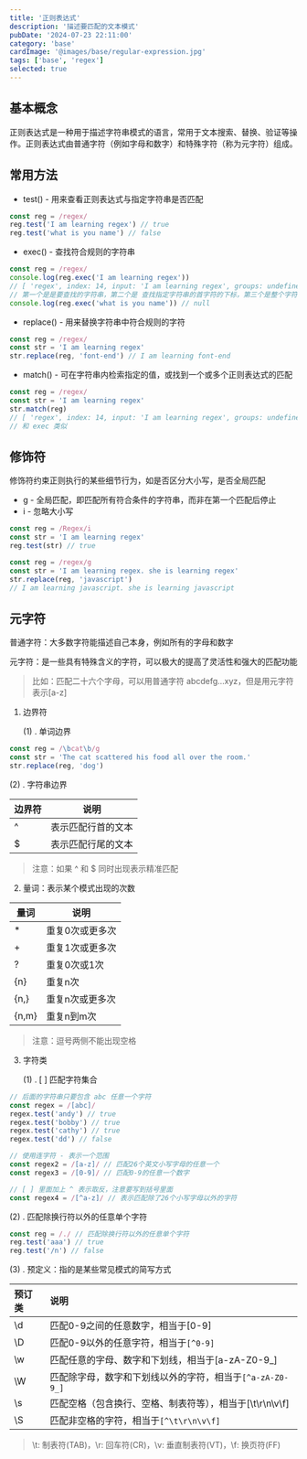 ```yaml
---
title: '正则表达式'
description: '描述要匹配的文本模式'
pubDate: '2024-07-23 22:11:00'
category: 'base'
cardImage: '@images/base/regular-expression.jpg'
tags: ['base', 'regex']
selected: true
---
```


## 基本概念

正则表达式是一种用于描述字符串模式的语言，常用于文本搜索、替换、验证等操作。正则表达式由普通字符（例如字母和数字）和特殊字符（称为元字符）组成。

## 常用方法

- test() - 用来查看正则表达式与指定字符串是否匹配

```js
const reg = /regex/
reg.test('I am learning regex') // true
reg.test('what is you name') // false
```

- exec() - 查找符合规则的字符串

```js
const reg = /regex/
console.log(reg.exec('I am learning regex'))
// [ 'regex', index: 14, input: 'I am learning regex', groups: undefined
// 第一个是是要查找的字符串，第二个是 查找指定字符串的首字符的下标，第三个是整个字符串
console.log(reg.exec('what is you name')) // null
```

- replace() - 用来替换字符串中符合规则的字符

```js
const reg = /regex/
const str = 'I am learning regex'
str.replace(reg, 'font-end') // I am learning font-end
```

- match() - 可在字符串内检索指定的值，或找到一个或多个正则表达式的匹配

```js
const reg = /regex/
const str = 'I am learning regex'
str.match(reg)
// [ 'regex', index: 14, input: 'I am learning regex', groups: undefined ]
// 和 exec 类似
```

## 修饰符

修饰符约束正则执行的某些细节行为，如是否区分大小写，是否全局匹配

- g - 全局匹配，即匹配所有符合条件的字符串，而非在第一个匹配后停止
- i - 忽略大小写

```js
const reg = /Regex/i
const str = 'I am learning regex'
reg.test(str) // true
```

```js
const reg = /regex/g
const str = 'I am learning regex. she is learning regex'
str.replace(reg, 'javascript')
// I am learning javascript. she is learning javascript
```

## 元字符

普通字符：大多数字符能描述自己本身，例如所有的字母和数字

元字符：是一些具有特殊含义的字符，可以极大的提高了灵活性和强大的匹配功能

> 比如：匹配二十六个字母，可以用普通字符 abcdefg...xyz，但是用元字符表示[a-z]

1. 边界符

   (1) . 单词边界

```js
const reg = /\bcat\b/g
const str = 'The cat scattered his food all over the room.'
str.replace(reg, 'dog')
```

(2) . 字符串边界

| 边界符 | 说明               |
| :----- | ------------------ |
| ^      | 表示匹配行首的文本 |
| $      | 表示匹配行尾的文本 |

> 注意：如果 ^ 和 $ 同时出现表示精准匹配

2. 量词：表示某个模式出现的次数

| 量词  | 说明            |
| ----- | --------------- |
| \*    | 重复0次或更多次 |
| +     | 重复1次或更多次 |
| ?     | 重复0次或1次    |
| {n}   | 重复n次         |
| {n,}  | 重复n次或更多次 |
| {n,m} | 重复n到m次      |

> 注意：逗号两侧不能出现空格

3. 字符类

   (1) . [ ] 匹配字符集合

```js
// 后面的字符串只要包含 abc 任意一个字符
const regex = /[abc]/
regex.test('andy') // true
regex.test('bobby') // true
regex.test('cathy') // true
regex.test('dd') // false

// 使用连字符 - 表示一个范围
const regex2 = /[a-z]/ // 匹配26个英文小写字母的任意一个
const regex3 = /[0-9]/ // 匹配0-9的任意一个数字

// [ ] 里面加上 ^ 表示取反，注意要写到括号里面
const regex4 = /[^a-z]/ // 表示匹配除了26个小写字母以外的字符
```

(2) . 匹配除换行符以外的任意单个字符

```js
const reg = /./ // 匹配除换行符以外的任意单个字符
reg.test('aaa') // true
reg.test('/n') // false
```

(3) . 预定义：指的是某些常见模式的简写方式

| 预订类 | 说明                                                      |
| :----- | :-------------------------------------------------------- |
| \d     | 匹配0-9之间的任意数字，相当于[0-9]                        |
| \D     | 匹配0-9以外的任意字符，相当于`[^0-9]`                     |
| \w     | 匹配任意的字母、数字和下划线，相当于[a-zA-Z0-9_]          |
| \W     | 匹配除字母，数字和下划线以外的字符，相当于`[^a-zA-Z0-9_]` |
| \s     | 匹配空格（包含换行、空格、制表符等），相当于[\t\r\n\v\f]  |
| \S     | 匹配非空格的字符，相当于`[^\t\r\n\v\f]`                   |

> \t: 制表符(TAB)，\r: 回车符(CR)，\v: 垂直制表符(VT)，\f: 换页符(FF)
